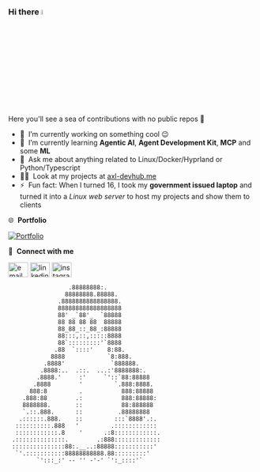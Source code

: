 
### Hi there <a href="https://www.gautamkrishnar.com/"><img src="https://media.giphy.com/media/hvRJCLFzcasrR4ia7z/giphy.gif" width="5%"></a>
Here you'll see a sea of contributions with no public repos :rofl:

- 🔭 &nbsp;I’m currently working on something cool :wink:
- 🌱 &nbsp;I’m currently learning **Agentic AI**, **Agent Development Kit**, **MCP** and some **ML**
- 💬 &nbsp;Ask me about anything related to Linux/Docker/Hyprland or Python/Typescript
- 👨‍💻 &nbsp;Look at my projects at [axl-devhub.me](https://www.axl-devhub.me/projects)
- ⚡ &nbsp;Fun fact: When I turned 16, I took my **government issued laptop** and turned it into a *Linux web server* to host my projects and show them to clients

🌐 &nbsp;**Portfolio**
<p align="left">
<a href="https://www.axl-devhub.me" target="_blank">
  <img src="https://img.shields.io/badge/Portfolio-axl--devhub-blue?style=for-the-badge&logo=github&logoColor=white" alt="Portfolio" />
</a>
</p>

🔗 &nbsp;**Connect with me**
<p align="left">
<a href="mailto:axeljcuevast@gmail.com" target="_blank"><img align="center" src="https://cdn.jsdelivr.net/npm/simple-icons@3.0.1/icons/gmail.svg" alt="email" height="30" width="40"/></a>
<a href="https://linkedin.com/in/axl-devhub" target="blank"><img align="center" style="color: '#EA4335'" src="https://raw.githubusercontent.com/rahuldkjain/github-profile-readme-generator/master/src/images/icons/Social/linked-in-alt.svg" alt="linkedin" height="30" width="40" /></a>
<a href="https://instagram.com/axl-caves" target="blank"><img align="center" src="https://raw.githubusercontent.com/rahuldkjain/github-profile-readme-generator/master/src/images/icons/Social/instagram.svg" alt="instagram" height="30" width="40" /></a>

```
                 .88888888:.
                88888888.88888.
              .8888888888888888.
              888888888888888888
              88' _`88'_  `88888
              88 88 88 88  88888
              88_88_::_88_:88888
              88:::,::,:::::8888
              88`:::::::::'`8888
             .88  `::::'    8:88.
            8888            `8:888.
          .8888'             `888888.
         .8888:..  .::.  ...:'8888888:.
        .8888.'     :'     `'::`88:88888
       .8888        '         `.888:8888.
      888:8         .           888:88888
    .888:88        .:           888:88888:
    8888888.       ::           88:888888
    `.::.888.      ::          .88888888
   .::::::.888.    ::         :::`8888'.:.
  ::::::::::.888   '         .::::::::::::
  ::::::::::::.8    '      .:8::::::::::::.
 .::::::::::::::.        .:888:::::::::::::
 :::::::::::::::88:.__..:88888:::::::::::'
  `'.:::::::::::88888888888.88:::::::::'
        `':::_:' -- '' -'-' `':_::::'`
```
